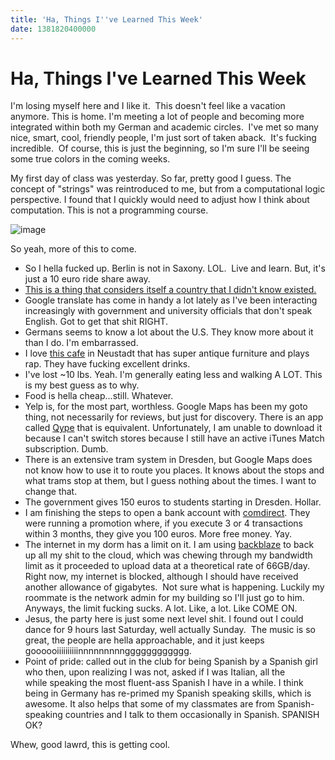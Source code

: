 ```yaml
---
title: 'Ha, Things I''ve Learned This Week'
date: 1381820400000
---
```



Ha, Things I've Learned This Week
=================================

I'm losing myself here and I like it.  This doesn't feel like a vacation
anymore. This is home. I'm meeting a lot of people and becoming more
integrated within both my German and academic circles.  I've met so many
nice, smart, cool, friendly people, I'm just sort of taken aback.  It's
fucking incredible.  Of course, this is just the beginning, so I'm sure
I'll be seeing some true colors in the coming weeks. 

My first day of class was yesterday. So far, pretty good I guess. The
concept of "strings" was reintroduced to me, but from a computational
logic perspective. I found that I quickly would need to adjust how I
think about computation. This is not a programming course. 

![image](https://66.media.tumblr.com/0acc7d23509b4e4dd462a239f4e25dc8/tumblr_inline_muph0wUYul1rctsd6.png)

So yeah, more of this to come.

-   So I hella fucked up. Berlin is not in Saxony. LOL.  Live and learn.
    But, it's just a 10 euro ride share away.
-   [This is a thing that considers itself a country that I didn't know
    existed.](http://en.wikipedia.org/wiki/Abkhazia)
-   Google translate has come in handy a lot lately as I've been
    interacting increasingly with government and university officials
    that don't speak English. Got to get that shit RIGHT.
-   Germans seems to know a lot about the U.S. They know more about it
    than I do. I'm embarrassed.
-   I love [this cafe](http://www.wohnzimmer-dresden.de/) in Neustadt
    that has super antique furniture and plays rap. They have fucking
    excellent drinks.
-   I've lost \~10 lbs. Yeah. I'm generally eating less and walking A
    LOT. This is my best guess as to why.
-   Food is hella cheap...still. Whatever.
-   Yelp is, for the most part, worthless. Google Maps has been my goto
    thing, not necessarily for reviews, but just for discovery. There is
    an app called
    [Qype](https://itunes.apple.com/de/app/qype/id299229792) that is
    equivalent. Unfortunately, I am unable to download it because I
    can't switch stores because I still have an active iTunes Match
    subscription. Dumb.
-   There is an extensive tram system in Dresden, but Google Maps does
    not know how to use it to route you places. It knows about the stops
    and what trams stop at them, but I guess nothing about the times. I
    want to change that.
-   The government gives 150 euros to students starting in Dresden.
    Hollar.
-   I am finishing the steps to open a bank account with
    [comdirect](http://www.comdirect.de/). They were running a promotion
    where, if you execute 3 or 4 transactions within 3 months, they give
    you 100 euros. More free money. Yay.
-   The internet in my dorm has a limit on it. I am using
    [backblaze](http://www.backblaze.com/) to back up all my shit to the
    cloud, which was chewing through my bandwidth limit as it proceeded
    to upload data at a theoretical rate of 66GB/day. Right now, my
    internet is blocked, although I should have received another
    allowance of gigabytes.  Not sure what is happening. Luckily my
    roommate is the network admin for my building so I'll just go to
    him.   Anyways, the limit fucking sucks. A lot. Like, a lot. Like
    COME ON.
-   Jesus, the party here is just some next level shit. I found out I
    could dance for 9 hours last Saturday, well actually Sunday.  The
    music is so great, the people are hella approachable, and it just
    keeps goooooiiiiiiiiiinnnnnnnnngggggggggggg.
-   Point of pride: called out in the club for being Spanish by a
    Spanish girl who then, upon realizing I was not, asked if I was
    Italian, all the while speaking the most fluent-ass Spanish I have
    in a while. I think being in Germany has re-primed my Spanish
    speaking skills, which is awesome. It also helps that some of my
    classmates are from Spanish-speaking countries and I talk to them
    occasionally in Spanish. SPANISH OK?

Whew, good lawrd, this is getting cool.

